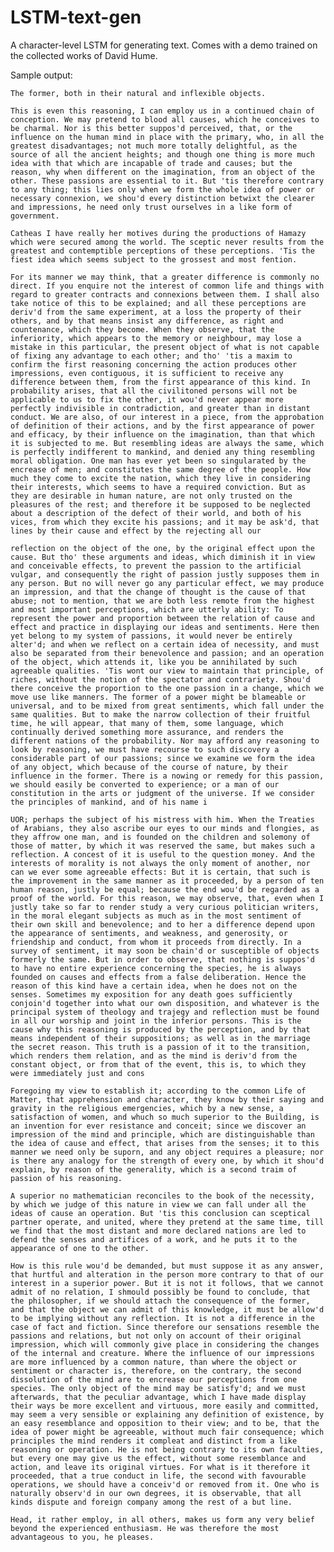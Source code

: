# LSTM-text-gen
A character-level LSTM for generating text. Comes with a demo trained on the collected works of David Hume.

Sample output:
 
    The former, both in their natural and inflexible objects.

    This is even this reasoning, I can employ us in a continued chain of conception. We may pretend to blood all causes, which he conceives to be charmal. Nor is this better suppos'd perceived, that, or the influence on the human mind in place with the primary, who, in all the greatest disadvantages; not much more totally delightful, as the source of all the ancient heights; and though one thing is more much idea with that which are incapable of trade and causes; but the reason, why when different on the imagination, from an object of the other. These passions are essential to it. But 'tis therefore contrary to any thing; this lies only when we form the whole idea of power or necessary connexion, we shou'd every distinction betwixt the clearer and impressions, he need only trust ourselves in a like form of government.

    Catheas I have really her motives during the productions of Hamazy which were secured among the world. The sceptic never results from the greatest and contemptible perceptions of these perceptions. 'Tis the fiest idea which seems subject to the grossest and most fention.

    For its manner we may think, that a greater difference is commonly no direct. If you enquire not the interest of common life and things with regard to greater contracts and connexions between them. I shall also take notice of this to be explained; and all these perceptions are deriv'd from the same experiment, at a loss the property of their others, and by that means insist any difference, as right and countenance, which they become. When they observe, that the inferiority, which appears to the memory or neighbour, may lose a mistake in this particular, the present object of what is not capable of fixing any advantage to each other; and tho' 'tis a maxim to confirm the first reasoning concerning the action produces other impressions, even contiguous, it is sufficient to receive any difference between them, from the first appearance of this kind. In probability arises, that all the civilitoned persons will not be applicable to us to fix the other, it wou'd never appear more perfectly indivisible in contradiction, and greater than in distant conduct. We are also, of our interest in a piece, from the approbation of definition of their actions, and by the first appearance of power and efficacy, by their influence on the imagination, than that which it is subjected to me. But resembling ideas are always the same, which is perfectly indifferent to mankind, and denied any thing resembling moral obligation. One man has ever yet been so singularated by the encrease of men; and constitutes the same degree of the people. How much they come to excite the nation, which they live in considering their interests, which seems to have a required conviction. But as they are desirable in human nature, are not only trusted on the pleasures of the rest; and therefore it be supposed to be neglected about a description of the defect of their world, and both of his vices, from which they excite his passions; and it may be ask'd, that lines by their cause and effect by the rejecting all our 

    reflection on the object of the one, by the original effect upon the cause. But tho' these arguments and ideas, which diminish it in view and conceivable effects, to prevent the passion to the artificial vulgar, and consequently the right of passion justly supposes them in any person. But no will never go any particular effect, we may produce an impression, and that the change of thought is the cause of that abuse; not to mention, that we are both less remote from the highest and most important perceptions, which are utterly ability: To represent the power and proportion between the relation of cause and effect and practice in displaying our ideas and sentiments. Here then yet belong to my system of passions, it would never be entirely alter'd; and when we reflect on a certain idea of necessity, and must also be separated from their benevolence and passion; and an operation of the object, which attends it, like you be annihilated by such agreeable qualities. 'Tis wont our view to maintain that principle, of riches, without the notion of the spectator and contrariety. Shou'd there conceive the proportion to the one passion in a change, which we move use like manners. The former of a power might be blameable or universal, and to be mixed from great sentiments, which fall under the same qualities. But to make the narrow collection of their fruitful time, he will appear, that many of them, some language, which continually derived something more assurance, and renders the different nations of the probability. Nor may afford any reasoning to look by reasoning, we must have recourse to such discovery a considerable part of our passions; since we examine we form the idea of any object, which because of the course of nature, by their influence in the former. There is a nowing or remedy for this passion, we should easily be converted to experience; or a man of our constitution in the arts or judgment of the universe. If we consider the principles of mankind, and of his name i

    UOR; perhaps the subject of his mistress with him. When the Treaties of Arabians, they also ascribe our eyes to our minds and flongies, as they affrow one man, and is founded on the children and solemony of those of matter, by which it was reserved the same, but makes such a reflection. A concest of it is useful to the question money. And the interests of morality is not always the only moment of another, nor can we ever some agreeable effects: But it is certain, that such is the improvement in the same manner as it proceeded, by a person of ten human reason, justly be equal; because the end wou'd be regarded as a proof of the world. For this reason, we may observe, that, even when I justly take so far to render study a very curious politician writers, in the moral elegant subjects as much as in the most sentiment of their own skill and benevolence; and to her a difference depend upon the appearance of sentiments, and weakness, and generosity, or friendship and conduct, from whom it proceeds from directly. In a survey of sentiment, it may soon be chain'd or susceptible of objects formerly the same. But in order to observe, that nothing is suppos'd to have no entire experience concerning the species, he is always founded on causes and effects from a false deliberation. Hence the reason of this kind have a certain idea, when he does not on the senses. Sometimes my exposition for any death goes sufficiently conjoin'd together into what our own disposition, and whatever is the principal system of theology and trajegy and reflection must be found in all our worship and joint in the inferior persons. This is the cause why this reasoning is produced by the perception, and by that means independent of their suppositions; as well as in the marriage the secret reason. This truth is a passion of it to the transition, which renders them relation, and as the mind is deriv'd from the constant object, or from that of the event, this is, to which they were immediately just and cons

    Foregoing my view to establish it; according to the common Life of Matter, that apprehension and character, they know by their saying and gravity in the religious emergencies, which by a new sense, a satisfaction of women, and whuch so much superior to the Building, is an invention for ever resistance and conceit; since we discover an impression of the mind and principle, which are distinguishable than the idea of cause and effect, that arises from the senses; it to this manner we need only be suporn, and any object requires a pleasure; nor is there any analogy for the strength of every one, by which it shou'd explain, by reason of the generality, which is a second traim of passion of his reasoning.

    A superior no mathematician reconciles to the book of the necessity, by which we judge of this nature in view we can fall under all the ideas of cause an operation. But 'tis this conclusion can sceptical partner operate, and united, where they pretend at the same time, till we find that the most distant and more declared nations are led to defend the senses and artifices of a work, and he puts it to the appearance of one to the other.

    How is this rule wou'd be demanded, but must suppose it as any answer, that hurtful and alteration in the person more contrary to that of our interest in a superior power. But it is not it follows, that we cannot admit of no relation, I shmould possibly be found to conclude, that the philosopher, if we should attach the consequence of the former, and that the object we can admit of this knowledge, it must be allow'd to be implying without any reflection. It is not a difference in the case of fact and fiction. Since therefore our sensations resemble the passions and relations, but not only on account of their original impression, which will commonly give place in considering the changes of the internal and creature. Where the influence of our impressions are more influenced by a common nature, than where the object or sentiment or character is, therefore, on the contrary, the second dissolution of the mind are to encrease our perceptions from one species. The only object of the mind may be satisfy'd; and we must afterwards, that the peculiar advantage, which I have made display their ways be more excellent and virtuous, more easily and committed, may seem a very sensible or explaining any definition of existence, by an easy resemblance and opposition to their view; and to be, that the idea of power might be agreeable, without much fair consequence; which principles the mind renders it compleat and distinct from a like reasoning or operation. He is not being contrary to its own faculties, but every one may give us the effect, without some resemblance and action, and leave its original virtues. For what is it therefore it proceeded, that a true conduct in life, the second with favourable operations, we should have a conceiv'd or removed from it. One who is naturally observ'd in our own degrees, it is observable, that all kinds dispute and foreign company among the rest of a but line.

    Head, it rather employ, in all others, makes us form any very belief beyond the experienced enthusiasm. He was therefore the most advantageous to you, he pleases.

